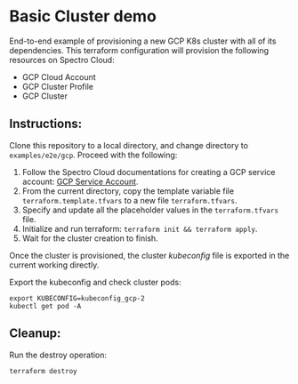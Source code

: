 # Basic Cluster demo

End-to-end example of provisioning a new GCP K8s cluster with all of its dependencies. This terraform configuration
will provision the following resources on Spectro Cloud:
- GCP Cloud Account
- GCP Cluster Profile
- GCP Cluster

## Instructions:

Clone this repository to a local directory, and change directory to `examples/e2e/gcp`. Proceed with the following:
1. Follow the Spectro Cloud documentations for creating a GCP service account:
[GCP Service Account](https://docs.spectrocloud.com/clusters/?clusterType=google_cloud_cluster#creatingagcpcloudaccount).
2. From the current directory, copy the template variable file `terraform.template.tfvars` to a new file `terraform.tfvars`.
3. Specify and update all the placeholder values in the `terraform.tfvars` file.
4. Initialize and run terraform: `terraform init && terraform apply`.
5. Wait for the cluster creation to finish.

Once the cluster is provisioned, the cluster _kubeconfig_ file is exported in the current working directly.

Export the kubeconfig and check cluster pods:

```shell
export KUBECONFIG=kubeconfig_gcp-2
kubectl get pod -A
```

## Cleanup:

Run the destroy operation:

```shell
terraform destroy
```
